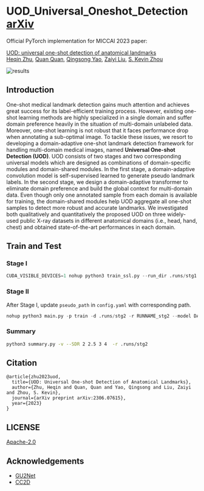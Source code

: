 # UOD_Universal_Oneshot_Detection [arXiv](https://arxiv.org/abs/2306.07615)
Official PyTorch implementation for MICCAI 2023 paper:

[UOD: universal one-shot detection of anatomical landmarks](https://github.com/heqin-zhu/UOD_universal_oneshot_detection)  
 [Heqin Zhu](https://scholar.google.com/citations?user=YkfSFekAAAAJ), [Quan Quan](https://scholar.google.com/citations?user=mlTXS0YAAAAJ), [Qingsong Yao](https://scholar.google.com/citations?user=CMiRzlAAAAAJ), [Zaiyi Liu](https://scholar.google.com/citations?user=OkrZX0AAAAAJ), [S. Kevin Zhou](https://scholar.google.com/citations?user=8eNm2GMAAAAJ)  

![results](https://github.com/heqin-zhu/UOD_universal_oneshot_detection/blob/master/images/network.png)

## Introduction
 One-shot medical landmark detection gains much attention and achieves great success for its label-efficient training process. However, existing one-shot learning methods are highly specialized in a single domain and suffer domain preference heavily in the situation of multi-domain unlabeled data. Moreover, one-shot learning is not robust that it faces performance drop when annotating a sub-optimal image. To tackle these issues, we resort to developing a domain-adaptive one-shot landmark detection framework for handling multi-domain medical images, named __Universal One-shot Detection (UOD)__. UOD consists of two stages and two corresponding universal models which are designed as combinations of domain-specific modules and domain-shared modules. In the first stage, a domain-adaptive convolution model is self-supervised learned to generate pseudo landmark labels. In the second stage, we design a domain-adaptive transformer to eliminate domain preference and build the global context for multi-domain data. Even though only one annotated sample from each domain is available for training, the domain-shared modules help UOD aggregate all one-shot samples to detect more robust and accurate landmarks. We investigated both qualitatively and quantitatively the proposed UOD on three widely-used public X-ray datasets in different anatomical domains (i.e., head, hand, chest) and obtained state-of-the-art performances in each domain.


## Train and Test
### Stage I 
```python
CUDA_VISIBLE_DEVICES=1 nohup python3 train_ssl.py --run_dir .runs/stg1  --run_name RUNNAME --config config_ssl.yaml  --oneshot_id_list 3188 126 JPCLN035  --data_list hand head jsrt --model uvgg --batch_size 6 --phase train -x 1 -e 1500 &>log_stg1 &
```
### Stage II
After Stage I, update `pseudo_path` in `config.yaml` with corresponding path.
```python
nohup python3 main.py -p train -d .runs/stg2 -r RUNNAME_stg2 --model DATR -b 4 -e 300 -C config.yaml --sigma 10 --data_list head hand jsrt -g 1 -x 1 --use_layerscale &> log_stg2 &
```

### Summary
```bash
python3 summary.py -v --SDR 2 2.5 3 4  -r .runs/stg2
```

## Citation
```
@article{zhu2023uod,
  title={UOD: Universal One-shot Detection of Anatomical Landmarks},
  author={Zhu, Heqin and Quan, Quan and Yao, Qingsong and Liu, Zaiyi and Zhou, S. Kevin},
  journal={arXiv preprint arXiv:2306.07615},
  year={2023}
}
```
## LICENSE
[Apache-2.0](LICENSE)

## Acknowledgements
- [GU2Net](https://github.com/MIRACLE-Center/YOLO_Universal_Anatomical_Landmark_Detection)
- [CC2D](https://github.com/MIRACLE-Center/Oneshot_landmark_detection)
